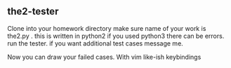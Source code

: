 ## the2-tester

Clone into your homework directory make sure name of your work is the2.py .
this is written in python2 if you used python3 there can be errors.
run the tester. if you want additional test cases message me.

Now you can draw your failed cases.
With vim like-ish keybindings
